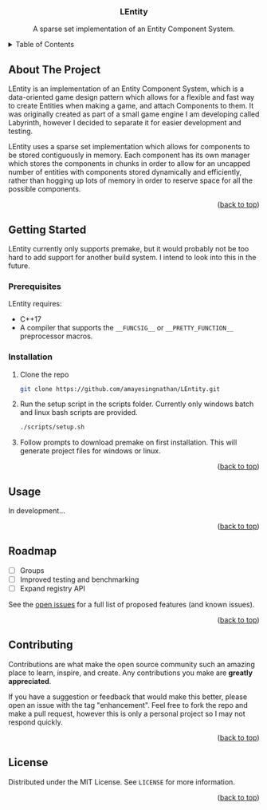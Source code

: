 <!-- PROJECT LOGO -->
<br />
<h3 align="center">LEntity</h3>

  <p align="center">
    A sparse set implementation of an Entity Component System. 
  </p>
</div>



<!-- TABLE OF CONTENTS -->
<details>
  <summary>Table of Contents</summary>
  <ol>
    <li>
      <a href="#about-the-project">About The Project</a>
    </li>
    <li>
      <a href="#getting-started">Getting Started</a>
      <ul>
        <li><a href="#prerequisites">Prerequisites</a></li>
        <li><a href="#installation">Installation</a></li>
      </ul>
    </li>
    <li><a href="#usage">Usage</a></li>
    <li><a href="#roadmap">Roadmap</a></li>
    <li><a href="#contributing">Contributing</a></li>
    <li><a href="#license">License</a></li>
    <li><a href="#acknowledgments">Acknowledgments</a></li>
  </ol>
</details>



<!-- ABOUT THE PROJECT -->
## About The Project

LEntity is an implementation of an Entity Component System, which is a data-oriented game design pattern which allows for a flexible and fast way to create Entities when making a game, and attach Components to them. It was originally created as part of a small game engine I am developing called Labyrinth, however I decided to separate it for easier development and testing. 

LEntity uses a sparse set implementation which allows for components to be stored contiguously in memory. Each component has its own manager which stores the components in chunks in order to allow for an uncapped number of entities with components stored dynamically and efficiently, rather than hogging up lots of memory in order to reserve space for all the possible components.

<p align="right">(<a href="#readme-top">back to top</a>)</p>

<!-- GETTING STARTED -->
## Getting Started

LEntity currently only supports premake, but it would probably not be too hard to add support for another build system. I intend to look into this in the future.

### Prerequisites

LEntity requires:
* C++17
* A compiler that supports the `__FUNCSIG__` or `__PRETTY_FUNCTION__` preprocessor macros.

### Installation

1. Clone the repo
   ```sh
   git clone https://github.com/amayesingnathan/LEntity.git
   ```
2. Run the setup script in the scripts folder. Currently only windows batch and linux bash scripts are provided.
   ```sh
   ./scripts/setup.sh
   ```
3. Follow prompts to download premake on first installation. This will generate project files for windows or linux.

<p align="right">(<a href="#readme-top">back to top</a>)</p>



<!-- USAGE EXAMPLES -->
## Usage

In development...

<p align="right">(<a href="#readme-top">back to top</a>)</p>



<!-- ROADMAP -->
## Roadmap

- [ ] Groups
- [ ] Improved testing and benchmarking
- [ ] Expand registry API

See the [open issues](https://github.com/amayesingnathan/LEntity/issues) for a full list of proposed features (and known issues).

<p align="right">(<a href="#readme-top">back to top</a>)</p>



<!-- CONTRIBUTING -->
## Contributing

Contributions are what make the open source community such an amazing place to learn, inspire, and create. Any contributions you make are **greatly appreciated**.

If you have a suggestion or feedback that would make this better, please open an issue with the tag "enhancement". Feel free to fork the repo and make a pull request, however this is only a personal project so I may not respond quickly.

<p align="right">(<a href="#readme-top">back to top</a>)</p>



<!-- LICENSE -->
## License

Distributed under the MIT License. See `LICENSE` for more information.

<p align="right">(<a href="#readme-top">back to top</a>)</p>

